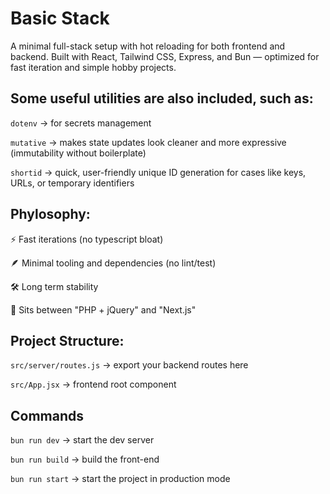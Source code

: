 # Basic Stack

A minimal full-stack setup with hot reloading for both frontend and backend.
Built with React, Tailwind CSS, Express, and Bun — optimized for fast iteration and simple hobby projects.

## Some useful utilities are also included, such as:

`dotenv` -> for secrets management

`mutative` -> makes state updates look cleaner and more expressive (immutability without boilerplate)

`shortid` -> quick, user-friendly unique ID generation for cases like keys, URLs, or temporary identifiers

## Phylosophy:

⚡ Fast iterations (no typescript bloat)

🪶 Minimal tooling and dependencies (no lint/test)

🛠️ Long term stability

🌉 Sits between "PHP + jQuery" and "Next.js"

## Project Structure:

`src/server/routes.js` → export your backend routes here

`src/App.jsx` → frontend root component

## Commands

`bun run dev` -> start the dev server

`bun run build` -> build the front-end

`bun run start` -> start the project in production mode
